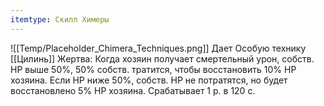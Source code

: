 ```yaml
---
itemtype: Скилл Химеры
---
```

![[Temp/Placeholder_Chimera_Techniques.png]]
Дает Особую технику [[Цилинь]] Жертва: Когда хозяин получает смертельный урон, собств. HP выше 50%, 50% собств. тратится, чтобы восстановить 10% HP хозяина. Если HP ниже 50%, собств. HP не потратятся, но будет восстановлено 5% HP хозяина. Срабатывает 1 р. в 120 с.
